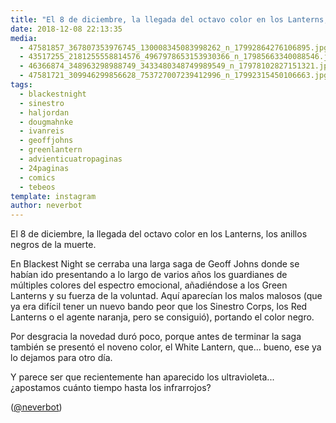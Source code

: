 ```yaml
---
title: "El 8 de diciembre, la llegada del octavo color en los Lanterns, los anillos negros de la muerte"
date: 2018-12-08 22:13:35
media: 
  - 47581857_367807353976745_130008345083998262_n_17992864276106895.jpg
  - 43517255_2181255558814576_4967978653153930366_n_17985663340088546.jpg
  - 46366874_348963298988749_3433480348749989549_n_17978102827151321.jpg
  - 47581721_309946299856628_753727007239412996_n_17992315450106663.jpg
tags: 
  - blackestnight
  - sinestro
  - haljordan
  - dougmahnke
  - ivanreis
  - geoffjohns
  - greenlantern
  - advienticuatropaginas
  - 24paginas
  - comics
  - tebeos
template: instagram
author: neverbot
---
```


El 8 de diciembre, la llegada del octavo color en los Lanterns, los anillos negros de la muerte.

En Blackest Night se cerraba una larga saga de Geoff Johns donde se habían ido presentando a lo largo de varios años los guardianes de múltiples colores del espectro emocional, añadiéndose a los Green Lanterns y su fuerza de la voluntad. Aquí aparecían los malos malosos (que ya era difícil tener un nuevo bando peor que los Sinestro Corps, los Red Lanterns o el agente naranja, pero se consiguió), portando el color negro.

Por desgracia la novedad duró poco, porque antes de terminar la saga también se presentó el noveno color, el White Lantern, que... bueno, ese ya lo dejamos para otro día.

Y parece ser que recientemente han aparecido los ultravioleta... ¿apostamos cuánto tiempo hasta los infrarrojos?

([@neverbot](https://instagram.com/neverbot))
